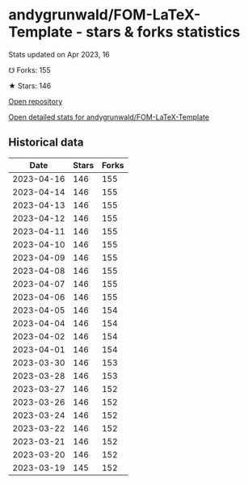 # andygrunwald/FOM-LaTeX-Template - stars & forks statistics

Stats updated on Apr 2023, 16

☋ Forks: 155

★ Stars: 146

[Open repository](https://github.com/andygrunwald/FOM-LaTeX-Template)

[Open detailed stats for andygrunwald/FOM-LaTeX-Template](https://reviewgithub.com/rep/andygrunwald/FOM-LaTeX-Template)

## Historical data
| Date | Stars | Forks |
|------|-------|-------|
| 2023-04-16 | 146 | 155 | 
| 2023-04-14 | 146 | 155 | 
| 2023-04-13 | 146 | 155 | 
| 2023-04-12 | 146 | 155 | 
| 2023-04-11 | 146 | 155 | 
| 2023-04-10 | 146 | 155 | 
| 2023-04-09 | 146 | 155 | 
| 2023-04-08 | 146 | 155 | 
| 2023-04-07 | 146 | 155 | 
| 2023-04-06 | 146 | 155 | 
| 2023-04-05 | 146 | 154 | 
| 2023-04-04 | 146 | 154 | 
| 2023-04-02 | 146 | 154 | 
| 2023-04-01 | 146 | 154 | 
| 2023-03-30 | 146 | 153 | 
| 2023-03-28 | 146 | 153 | 
| 2023-03-27 | 146 | 152 | 
| 2023-03-26 | 146 | 152 | 
| 2023-03-24 | 146 | 152 | 
| 2023-03-22 | 146 | 152 | 
| 2023-03-21 | 146 | 152 | 
| 2023-03-20 | 146 | 152 | 
| 2023-03-19 | 145 | 152 | 

